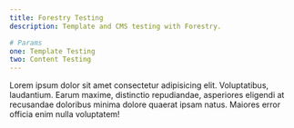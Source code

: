 ```yaml
---
title: Forestry Testing
description: Template and CMS testing with Forestry.

# Params
one: Template Testing
two: Content Testing
---
```


Lorem ipsum dolor sit amet consectetur adipisicing elit. Voluptatibus, laudantium. Earum maxime, distinctio repudiandae, asperiores eligendi at recusandae doloribus minima dolore quaerat ipsam natus. Maiores error officia enim nulla voluptatem!

